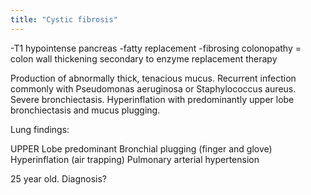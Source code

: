 ```yaml
---
title: "Cystic fibrosis"
---
```

-T1 hypointense pancreas
-fatty replacement
-fibrosing colonopathy = colon wall thickening secondary to enzyme replacement therapy

Production of abnormally thick, tenacious mucus. Recurrent infection commonly with Pseudomonas aeruginosa or Staphylococcus aureus. Severe bronchiectasis. Hyperinflation with predominantly upper lobe bronchiectasis and mucus plugging.

Lung findings:

UPPER Lobe predominant
Bronchial plugging (finger and glove)
Hyperinflation (air trapping)
Pulmonary arterial hypertension

25 year old. Diagnosis?

